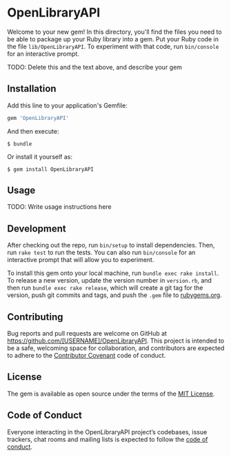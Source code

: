 # OpenLibraryAPI

Welcome to your new gem! In this directory, you'll find the files you need to be able to package up your Ruby library into a gem. Put your Ruby code in the file `lib/OpenLibraryAPI`. To experiment with that code, run `bin/console` for an interactive prompt.

TODO: Delete this and the text above, and describe your gem

## Installation

Add this line to your application's Gemfile:

```ruby
gem 'OpenLibraryAPI'
```

And then execute:

    $ bundle

Or install it yourself as:

    $ gem install OpenLibraryAPI

## Usage

TODO: Write usage instructions here

## Development

After checking out the repo, run `bin/setup` to install dependencies. Then, run `rake test` to run the tests. You can also run `bin/console` for an interactive prompt that will allow you to experiment.

To install this gem onto your local machine, run `bundle exec rake install`. To release a new version, update the version number in `version.rb`, and then run `bundle exec rake release`, which will create a git tag for the version, push git commits and tags, and push the `.gem` file to [rubygems.org](https://rubygems.org).

## Contributing

Bug reports and pull requests are welcome on GitHub at https://github.com/[USERNAME]/OpenLibraryAPI. This project is intended to be a safe, welcoming space for collaboration, and contributors are expected to adhere to the [Contributor Covenant](http://contributor-covenant.org) code of conduct.

## License

The gem is available as open source under the terms of the [MIT License](https://opensource.org/licenses/MIT).

## Code of Conduct

Everyone interacting in the OpenLibraryAPI project’s codebases, issue trackers, chat rooms and mailing lists is expected to follow the [code of conduct](https://github.com/[USERNAME]/OpenLibraryAPI/blob/master/CODE_OF_CONDUCT.md).
